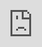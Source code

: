 ```yaml
---
title: '1X Neo is a $20,000 home robot that will learn chores via teleoperation'
date: '2025-10-29'
excerpt: >-
  California-based AI and robotics company 1X is now accepting pre-orders for
  its humanoid robot NEO, which was designed to automate everyday chores and...
coverImage: >-
  https://images.unsplash.com/photo-1677442136019-21780ecad995?w=400&h=200&fit=crop&auto=format
author: AIVibe
tags:
  - Ai
  - Work
category: Work
source: >-
  https://www.engadget.com/ai/1x-neo-is-a-20000-home-robot-that-will-learn-chores-via-teleoperation-040252200.html?src=rss
---
```

<p>California-based AI and <a data-i13n="cpos:1;pos:1" href="https://www.engadget.com/home/smart-home/the-robots-we-saw-at-ces-2025-the-good-the-bad-and-the-completely-unhinged-174529774.html">robotics</a> company 1X is now accepting pre-orders for its humanoid robot <a data-i13n="cpos:2;pos:1" href="https://www.1x.tech/order">NEO</a>, which was designed to automate everyday chores and to offer personalized assistance. Users will be able to control NEO and have it accomplish tasks around the house with the click of a button or a verbal command. It will come with the ability to do basic tasks autonomously when it starts shipping next year, including opening doors, fetching items and turning the lights on or off. However, if early adopters want NEO to be capable of more specific or complex tasks, they&#39;d have to be comfortable with the idea of a human teleoperator controlling the robot remotely and seeing inside their homes.&nbsp;</p>
<p>In an interview with <a data-i13n="elm:affiliate_link;sellerN:The Wall Street Journal;elmt:;cpos:3;pos:1" href="https://shopping.yahoo.com/rdlw?merchantId=2f007401-3eaa-4237-b69b-54ccbe125502&amp;siteId=us-engadget&amp;pageId=1p-autolink&amp;contentUuid=dc3c1cc1-7f7f-4894-b3cf-3e3a5d2d6202&amp;featureId=text-link&amp;merchantName=The+Wall+Street+Journal&amp;linkText=The+Wall+Street+Journal%27s&amp;custData=eyJzb3VyY2VOYW1lIjoiV2ViLURlc2t0b3AtVmVyaXpvbiIsImxhbmRpbmdVcmwiOiJodHRwczovL3d3dy53c2ouY29tL3RlY2gvcGVyc29uYWwtdGVjaC9pLXRyaWVkLXRoZS1yb2JvdC10aGF0cy1jb21pbmctdG8tbGl2ZS13aXRoLXlvdS1pdHMtc3RpbGwtcGFydC1odW1hbi02ODUxNWQ0NCIsImNvbnRlbnRVdWlkIjoiZGMzYzFjYzEtN2Y3Zi00ODk0LWIzY2YtM2UzYTVkMmQ2MjAyIiwib3JpZ2luYWxVcmwiOiJodHRwczovL3d3dy53c2ouY29tL3RlY2gvcGVyc29uYWwtdGVjaC9pLXRyaWVkLXRoZS1yb2JvdC10aGF0cy1jb21pbmctdG8tbGl2ZS13aXRoLXlvdS1pdHMtc3RpbGwtcGFydC1odW1hbi02ODUxNWQ0NCJ9&amp;signature=AQAAAfy7vnuPsO7HG-TFfcFlBqXouZ8liL2cdVJ6_5oqZrQO&amp;gcReferrer=https%3A%2F%2Fwww.wsj.com%2Ftech%2Fpersonal-tech%2Fi-tried-the-robot-thats-coming-to-live-with-you-its-still-part-human-68515d44" class="rapid-with-clickid" data-original-link="https://www.wsj.com/tech/personal-tech/i-tried-the-robot-thats-coming-to-live-with-you-its-still-part-human-68515d44"><em>The Wall Street Journal&#39;s</em></a> Joanna Stern, 1X CEO Bernt Børnich explained that the AI neural network running the machine still needs to learn from more real-world experiences. Børnich said that anybody who buys NEO for delivery next year will have to agree that a human operator will be seeing inside their houses through the robot&#39;s camera. It&#39;s necessary to be able to teach the machines and gather training data so it can eventually perform tasks autonomously. &quot;If we don&#39;t have your data, we can&#39;t make the product better,&quot; he said.&nbsp;</p>
<span id="end-legacy-contents"></span><p>Børnich admitted that much of the work will be done by teleoperators in the beginning. Owners will have access to an app where they can schedule when the teleoperator can take over NEO and where they can specify the task they want the machine to do. He said 1X is putting control in the hands of the owner to respect people&#39;s privacy as much as possible. The company can blur people so that the remote operator doesn&#39;t see them, and owners can designate no-go zones in their homes that the operator cannot go to. Teleoperators also cannot take control of NEO without the owner&#39;s approval. Of course, there&#39;s always potential security breaches to think of — Børnich at least assured that NEO has several layers of security to prevent it from hurting people.&nbsp;</p>
<p>1X NEO is available in tan, gray and dark brown. It&#39;s now available for pre-order from the company&#39;s website with a deposit of $200. Those who want early access to it can get it for $20,000, but it will also be available as a subscription service of $499 a month.&nbsp;</p>
<p></p>
<div id="99084ceef206419ca08ea8639223ac43"><iframe src="https://www.youtube.com/embed/LTYMWadOW7c?rel=0" style="top:0;left:0;width:100%;height:100%;position:absolute;border:0;" allowfullscreen scrolling="no" data-embed-domain="www.youtube.com"></iframe></div>
<p></p>This article originally appeared on Engadget at https://www.engadget.com/ai/1x-neo-is-a-20000-home-robot-that-will-learn-chores-via-teleoperation-040252200.html?src=rss
